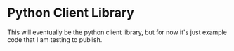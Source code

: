 Python Client Library
=====================

This will eventually be the python client library, but for now it's just
example code that I am testing to publish.
